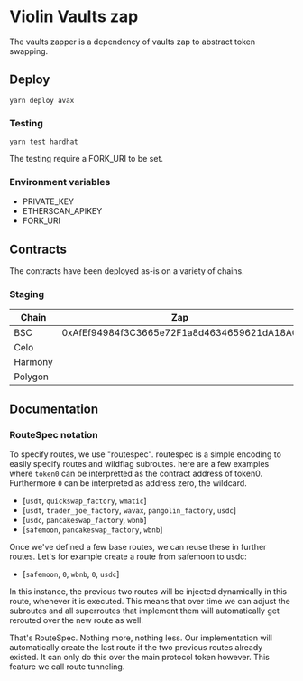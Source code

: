 # Violin Vaults zap
 The vaults zapper is a dependency of vaults zap to abstract token swapping. 

## Deploy
```
yarn deploy avax    
```

### Testing
```
yarn test hardhat 
```

The testing require a FORK_URI to be set.

### Environment variables
- PRIVATE_KEY
- ETHERSCAN_APIKEY
- FORK_URI

## Contracts
The contracts have been deployed as-is on a variety of chains.

### Staging

| Chain   | Zap                                        | ZapHandler                                 | ZapGovernor                                |
| ------- | ------------------------------------------ | ------------------------------------------ | ------------------------------------------ |
| BSC     | 0xAfEf94984f3C3665e72F1a8d4634659621dA18A0 | 0x56E862Da14e4C998dC2c297D17501512A524D527 | 0x757c56d4cd34c448c82a542b836050d3d2Bf3D79 |
| Celo    |  |
| Harmony |  |
| Polygon |  |

## Documentation
### RouteSpec notation
To specify routes, we use "routespec". routespec is a simple encoding to easily specify routes and wildflag subroutes.
here are a few examples where `token0` can be interpretted as the contract address of token0. Furthermore `0` can be interpreted as address zero, the wildcard.

- [`usdt`, `quickswap_factory`, `wmatic`]
- [`usdt`, `trader_joe_factory`, `wavax`, `pangolin_factory`, `usdc`]
- [`usdc`, `pancakeswap_factory`, `wbnb`]
- [`safemoon`, `pancakeswap_factory`, `wbnb`]

Once we've defined a few base routes, we can reuse these in further routes. Let's for example create a route from safemoon to usdc:

- [`safemoon`, `0`, `wbnb`, `0`, `usdc`]

In this instance, the previous two routes will be injected dynamically in this route, whenever it is executed. 
This means that over time we can adjust the subroutes and all superroutes that implement them will automatically get rerouted over the new route as well.

That's RouteSpec. Nothing more, nothing less. Our implementation will automatically create the last route if the two previous routes already existed. It can only do this over the main protocol token however.
This feature we call route tunneling.